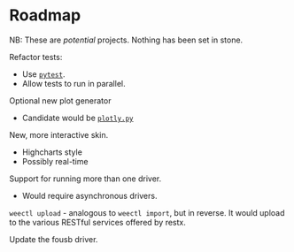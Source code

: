 # Roadmap

NB: These are _potential_ projects. Nothing has been set in stone.

Refactor tests:
- Use [`pytest`](https://pytest.org).
- Allow tests to run in parallel.

Optional new plot generator
- Candidate would be [`plotly.py`](https://github.com/plotly/plotly.py)

New, more interactive skin.
- Highcharts style
- Possibly real-time

Support for running more than one driver.
- Would require asynchronous drivers.

`weectl upload` - analogous to `weectl import`, but in reverse. It would upload
to the various RESTful services offered by restx.

Update the fousb driver.